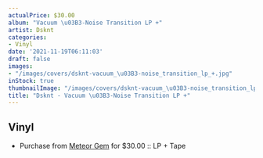 ```yaml
---
actualPrice: $30.00
album: "Vacuum \u03B3-Noise Transition LP +"
artist: Dsknt
categories:
- Vinyl
date: '2021-11-19T06:11:03'
draft: false
images:
- "/images/covers/dsknt-vacuum_\u03B3-noise_transition_lp_+.jpg"
inStock: true
thumbnailImage: "/images/covers/dsknt-vacuum_\u03B3-noise_transition_lp_+-thumb.jpg"
title: "Dsknt - Vacuum \u03B3-Noise Transition LP +"
---
```


## Vinyl
* Purchase from [Meteor Gem](https://meteor-gem.com/products/dsknt-vacuum-γ-noise-transition-lp-cassette) for $30.00 :: LP + Tape
